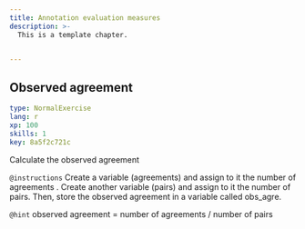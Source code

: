 ```yaml
---
title: Annotation evaluation measures
description: >-
  This is a template chapter.


---
```

## Observed agreement

```yaml
type: NormalExercise
lang: r
xp: 100
skills: 1
key: 8a5f2c721c
```

Calculate  the observed agreement

`@instructions`
Create a variable (agreements) and assign to it the number of agreements .
Create another variable (pairs) and  assign to it the number of pairs.
Then, store the observed agreement in a variable called obs_agre.

`@hint`
observed agreement = number of agreements / number of pairs









